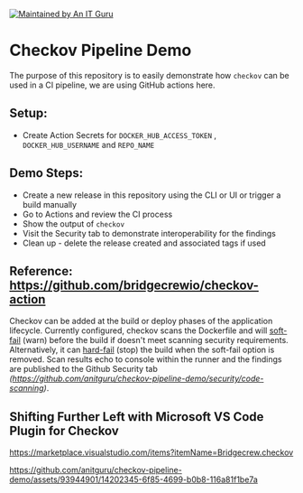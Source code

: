 [![Maintained by An IT Guru](https://img.shields.io/badge/maintained_by-anit.guru-blue%20)](https://anit.guru)

# Checkov Pipeline Demo 

The purpose of this repository is to easily demonstrate how `checkov` can be used in a CI pipeline, we are using GitHub actions here.


## Setup:
* Create Action Secrets for `DOCKER_HUB_ACCESS_TOKEN` , `DOCKER_HUB_USERNAME` and `REPO_NAME`


## Demo Steps:

* Create a new release in this repository using the CLI or UI or trigger a build manually
* Go to Actions and review the CI process
* Show the output of `checkov`
* Visit the Security tab to demonstrate interoperability for the findings
* Clean up - delete the release created and associated tags if used
  

## Reference: https://github.com/bridgecrewio/checkov-action

Checkov can be added at the build or deploy phases of the application lifecycle.  Currently configured, checkov scans the Dockerfile and will [soft-fail](https://www.checkov.io/2.Basics/Hard%20and%20soft%20fail.html) (warn) before the build if doesn't meet scanning security requirements.  Alternatively, it can [hard-fail](https://www.checkov.io/2.Basics/Hard%20and%20soft%20fail.html) (stop) the build when the soft-fail option is removed.  Scan results echo to console within the runner and the findings are published to the Github Security tab _(https://github.com/anitguru/checkov-pipeline-demo/security/code-scanning)_.


## Shifting Further Left with Microsoft VS Code Plugin for Checkov

https://marketplace.visualstudio.com/items?itemName=Bridgecrew.checkov

https://github.com/anitguru/checkov-pipeline-demo/assets/93944901/14202345-6f85-4699-b0b8-116a81f1be7a
